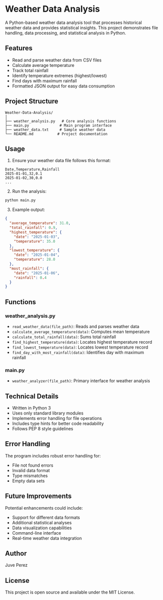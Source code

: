 # Weather Data Analysis

A Python-based weather data analysis tool that processes historical weather data and provides statistical insights. This project demonstrates file handling, data processing, and statistical analysis in Python.

## Features

- Read and parse weather data from CSV files
- Calculate average temperature
- Track total rainfall
- Identify temperature extremes (highest/lowest)
- Find days with maximum rainfall
- Formatted JSON output for easy data consumption

## Project Structure

```
Weather-Data-Analysis/
│
├── weather_analysis.py   # Core analysis functions
├── main.py              # Main program interface
├── weather_data.txt     # Sample weather data
└── README.md           # Project documentation
```

## Usage

1. Ensure your weather data file follows this format:
```
Date,Temperature,Rainfall
2025-01-01,32,0.1
2025-01-02,30,0.0
...
```

2. Run the analysis:
```python
python main.py
```

3. Example output:
```json
{
  "average_temperature": 31.0,
  "total_rainfall": 0.9,
  "highest_temperature": {
    "date": "2025-01-03",
    "temperature": 35.0
  },
  "lowest_temperature": {
    "date": "2025-01-04",
    "temperature": 28.0
  },
  "most_rainfall": {
    "date": "2025-01-06",
    "rainfall": 0.4
  }
}
```

## Functions

### weather_analysis.py
- `read_weather_data(file_path)`: Reads and parses weather data
- `calculate_average_temperature(data)`: Computes mean temperature
- `calculate_total_rainfall(data)`: Sums total rainfall
- `find_highest_temperature(data)`: Locates highest temperature record
- `find_lowest_temperature(data)`: Locates lowest temperature record
- `find_day_with_most_rainfall(data)`: Identifies day with maximum rainfall

### main.py
- `weather_analyzer(file_path)`: Primary interface for weather analysis

## Technical Details

- Written in Python 3
- Uses only standard library modules
- Implements error handling for file operations
- Includes type hints for better code readability
- Follows PEP 8 style guidelines

## Error Handling

The program includes robust error handling for:
- File not found errors
- Invalid data format
- Type mismatches
- Empty data sets

## Future Improvements

Potential enhancements could include:
- Support for different data formats
- Additional statistical analyses
- Data visualization capabilities
- Command-line interface
- Real-time weather data integration

## Author

Juve Perez

## License

This project is open source and available under the MIT License.
